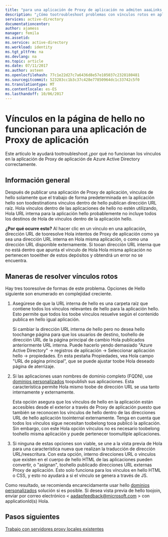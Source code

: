 ```yaml
---
title: "para una aplicación de Proxy de aplicación no admiten aaaLinks en la página de hello | Documentos de Microsoft"
description: "¿Cómo tootroubleshoot problemas con vínculos rotos en aplicaciones de Proxy de aplicación que se ha integrado con Azure AD"
services: active-directory
documentationcenter: 
author: ajamess
manager: femila
ms.assetid: 
ms.service: active-directory
ms.workload: identity
ms.tgt_pltfrm: na
ms.devlang: na
ms.topic: article
ms.date: 07/11/2017
ms.author: asteen
ms.openlocfilehash: 77c1e22d27c7a6436d8e57e105037c2328180481
ms.sourcegitcommit: 523283cc1b3c37c428e77850964dc1c33742c5f0
ms.translationtype: MT
ms.contentlocale: es-ES
ms.lasthandoff: 10/06/2017
---
```

# <a name="links-on-hello-page-dont-work-for-an-application-proxy-application"></a>Vínculos en la página de hello no funcionan para una aplicación de Proxy de aplicación

Este artículo le ayudará tootroubleshoot ¿por qué no funcionan los vínculos en la aplicación de Proxy de aplicación de Azure Active Directory correctamente.

## <a name="overview"></a>Información general 
Después de publicar una aplicación de Proxy de aplicación, vínculos de hello solamente que el trabajo de forma predeterminada en la aplicación hello son toodestinations vínculos dentro de hello publican dirección URL raíz. Hola vínculos dentro de las aplicaciones de hello no estén utilizando, Hola URL interna para la aplicación hello probablemente no incluye todos los destinos de Hola de vínculos dentro de la aplicación hello.

**¿Por qué ocurre esto?** Al hacer clic en un vínculo en una aplicación, dirección URL de tooresolve Hola intentos de Proxy de aplicación como ya sea una dirección URL interna en Hola misma aplicación, o como una dirección URL disponible externamente. Si tooan dirección URL interna que no está dentro que apunta el vínculo de Hola Hola misma aplicación no pertenecen tooeither de estos depósitos y obtendrá un error no se encuentra.

## <a name="ways-you-can-resolve-broken-links"></a>Maneras de resolver vínculos rotos

Hay tres tooresolve de formas de este problema. Opciones de Hello siguiente son enumerado en complejidad creciente.

1.  Asegúrese de que la URL interna de hello es una carpeta raíz que contiene todos los vínculos relevantes de hello para la aplicación hello. Esto permite que todos los toobe vínculos resuelve según el contenido publica en hello igual aplicación.

    Si cambiar la dirección URL interna de hello pero no desea hello toochange página para que los usuarios de destino, toohello de dirección URL de la página principal de cambio Hola publicados anteriormente URL interna. Puede hacerlo yendo demasiado "Azure Active Directory" -&gt; registros de aplicación -&gt; Seleccionar aplicación hello -&gt; propiedades. En esta pestaña Propiedades, vea Hola campo "URL de página principal", que se puede ajustar toobe Hola deseado página de aterrizaje.

2.  Si las aplicaciones usan nombres de dominio completo (FQDN), use [dominios personalizados](https://docs.microsoft.com/azure/active-directory/active-directory-application-proxy-custom-domains) toopublish sus aplicaciones. Esta característica permite Hola mismo toobe de dirección URL se usa tanto internamente y externamente.

    Esta opción asegura que los vínculos de hello en la aplicación están accesibles desde el exterior a través de Proxy de aplicación puesto que también se reconocen los vínculos de hello dentro de las direcciones URL de hello aplicación toointernal externamente. Tenga en cuenta que todos los vínculos sigue necesitan toobelong tooa publicó la aplicación. Sin embargo, con este Hola opción vínculos no es necesario toobelong toohello misma aplicación y puede pertenecer toomultiple aplicaciones.

3.  Si ninguna de estas opciones son viable, se une a la vista previa de Hola para una característica nueva que realizan la traducción de dirección URL/reescritura. Con esta opción, interno direcciones URL o vínculos que existen en el cuerpo de hello HTML de las aplicaciones pueden convertir, o "asignan", toohello publicado direcciones URL externas Proxy de aplicación. Esto solo funciona para los vínculos en hello HTML o CSS, y esto no ayudará a si el vínculo se genera a través de JS. 

Como resultado, se recomienda encarecidamente usar hello [dominios personalizados](https://docs.microsoft.com/azure/active-directory/active-directory-application-proxy-custom-domains) solución si es posible. Si desea vista previa de hello toojoin, enviar por correo electrónico < aadapfeedback@microsoft.com > con applicationId(s) Hola.

## <a name="next-steps"></a>Pasos siguientes
[Trabajo con servidores proxy locales existentes](application-proxy-working-with-proxy-servers.md)

